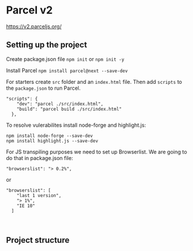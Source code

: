 # Parcel v2

https://v2.parceljs.org/
<br />

## Setting up the project

Create package.json file
```npm init``` 
or
```npm init -y```

Install Parcel
```npm install parcel@next --save-dev```

For starters create `src` folder and an `index.html` file.
Then add `scripts` to the `package.json` to run Parcel.
```
"scripts": {
    "dev": "parcel ./src/index.html",
    "build": "parcel build ./src/index.html"
  },
```

To resolve vulerabilites install node-forge and highlight.js:
```
npm install node-forge --save-dev
npm install highlight.js --save-dev
```

For JS transpiling purposes we need to set up Browserlist. We are going to do that in package.json file:
```
"browserslist": "> 0.2%",
```
or
```
"browserslist": [
    "last 1 version",
    "> 1%",
    "IE 10"
  ]
```
<br />

## Project structure